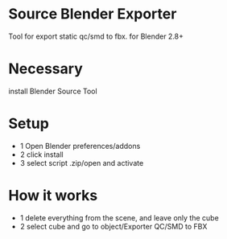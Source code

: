 # Source Blender Exporter
Tool for export static qc/smd to fbx. for Blender 2.8+

# Necessary
install Blender Source Tool

# Setup
* 1 Open Blender preferences/addons
* 2 click install 
* 3 select script .zip/open and activate
# How it works

* 1 delete everything from the scene, and leave only the cube
* 2 select cube and go to object/Exporter QC/SMD to FBX



